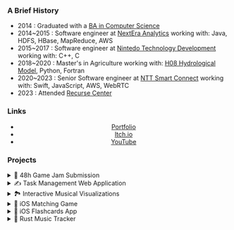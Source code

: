<html>
  <h3>A Brief History</h3>
  <ul>
    <li>2014      : Graduated with a <a href="https://www.macalester.edu/mscs/" target="_blank" rel="noopener noreferrer">BA in Computer Science</a></li>
    <li>2014~2015 : Software engineer at <a href="https://www.nexteraanalytics.com/products/smart-grid-analytics.html" target="_blank" rel="noopener noreferrer">NextEra Analytics</a> working with: Java, HDFS, HBase, MapReduce, AWS</li>
    <li>2015~2017 : Software engineer at <a href="https://developer.nintendo.com/" target="_blank" rel="noopener noreferrer">Nintedo Technology Development</a> working with: C++, C</li>
    <li>2018~2020 : Master's in Agriculture working with: <a href="https://h08.nies.go.jp/h08/introduction.html" target="_blank" rel="noopener noreferrer">H08 Hydrological Model</a>, Python, Fortran</li>
    <li>2020~2023 : Senior Software engineer at <a href="https://www.nttsmc.com/auscultation/" target="_blank" rel="noopener noreferrer">NTT Smart Connect</a> working with: Swift, JavaScript, AWS, WebRTC</li>
    <li>2023      : Attended <a href="https://www.recurse.com/" target="_blank" rel="noopener noreferrer">Recurse Center</a></li>
  </ul>

  <h3>Links</h3>
  <ul style="margin: auto; text-align: center;">
    <li><a href="https://dvoss.info" target="_blank" rel="noopener noreferrer">Portfolio</a></li>
    <li><a href="https://slypuffin.itch.io/" target="_blank" rel="noopener noreferrer">Itch.io</a></li>
    <li><a href="https://www.youtube.com/@slypuffin" target="_blank" rel="noopener noreferrer">YouTube</a></li>
  </ul>
  </div>

  <h3>Projects</h3>
  <details>
    <summary>👾 48h Game Jam Submission</summary>
    <h4>Chick Chick Go!</h4>
    <img src="https://dvoss.info/chickchick.gif" alt="Chick Chick Go! GIF" /><br />
    <a href="https://github.com/SlyPuffin/chick-chick-go">Repository</a>
  </details>
  <details>
    <summary>✍️ Task Management Web Application</summary>
    <h4>ShooChoo To-Do</h4>
    <img src="https://dvoss.info/shoochoo.gif" alt="ShooChoo To-Do GIF" /><br />
    <a href="https://github.com/SlyPuffin/shoochoo">Repository</a>
  </details>
  <details>
    <summary>🏞️ Interactive Musical Visualizations</summary>
    <h4>Genkaku</h4>
    <img src="https://dvoss.info/genkaku.gif" alt="Genkaku GIF" /><br />
    <a href="https://github.com/SlyPuffin/genkaku">Repository</a>
  </details>
  <details>
    <summary>🎯 iOS Matching Game</summary>
    <h4>ShakeDown MatchUp</h4>
    <img src="https://dvoss.info/shakedown.gif" alt="ShakeDown MatchUp GIF" /><br />
    <a href="https://github.com/SlyPuffin/mismatched-hallucinations-ios">Repository</a>
  </details>
  <details>
    <summary>🧠 iOS Flashcards App</summary>
    <h4>Gyrifier</h4>
    <p align="left">
      <img src="https://github.com/SlyPuffin/gyrifier-ios/blob/main/gyrifier/Media/2023-07-05-gyrifier-screencap-1.gif" alt="Gyrifier GIF" width="172">
      <img src="https://github.com/SlyPuffin/gyrifier-ios/blob/main/gyrifier/Media/2023-07-05-gyrifier-screencap-2.gif" alt="Gyrifier GIF" width="172">
      <img src="https://github.com/SlyPuffin/gyrifier-ios/blob/main/gyrifier/Media/2023-07-05-gyrifier-screencap-3.gif" alt="Gyrifier GIF" width="172">
    </p>
    <a href="https://github.com/SlyPuffin/gyrifier-ios">Repository</a>
  </details>
  <details>
    <summary>🥁 Rust Music Tracker</summary>
    <img src="https://img.youtube.com/vi/bsCMv3787wc/0.jpg" alt="Rust Music Tracker JPG" /><br />
    <a href="https://github.com/SlyPuffin/musictracker">Repository</a>
  </details>
</html>
